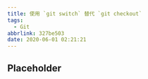 ```yaml
---
title: 使用 `git switch` 替代 `git checkout`
tags:
  - Git
abbrlink: 327be503
date: 2020-06-01 02:21:21
---
```


## Placeholder
